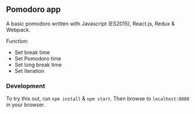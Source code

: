 ## Pomodoro app

A basic pomodoro written with Javascript (ES2015), React.js, Redux & Webpack.

Function:

* Set break time
* Set Pomodoro time
* Set long break time
* Set Iteration

### Development

To try this out, run `npm install` & `npm start`.  Then browse to `localhost:8080` in your browser.
